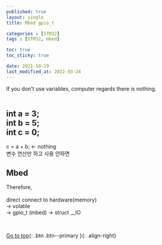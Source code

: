 ```yaml
---
published: true
layout: single
title: Mbed gpio_t

categories : [STM32]
tags : [STM32, mbed]

toc: true
toc_sticky: true

date: 2021-10-19
last_modified_at: 2022-03-24
---
```


If you don't use variables, computer regards there is nothing.  
<br>

int a = 3;  
int b = 5;  
int c = 0;  
-----------  
c = a + b;  <-  nothing  
변수 연산만 하고 사용 안하면  

## Mbed
Therefore,  
<br>
direct connect to hardware(memory)  
-> volatile  
-> gpio_t (mbed)  -> struct __IO  



<br>

[Go to top](#){: .btn .btn--primary }{: .align-right}